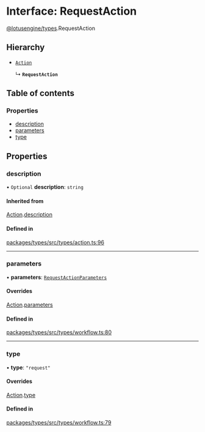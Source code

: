 # Interface: RequestAction

[@lotusengine/types](../wiki/@lotusengine.types).RequestAction

## Hierarchy

- [`Action`](../wiki/@lotusengine.types.Action)

  ↳ **`RequestAction`**

## Table of contents

### Properties

- [description](../wiki/@lotusengine.types.RequestAction#description)
- [parameters](../wiki/@lotusengine.types.RequestAction#parameters)
- [type](../wiki/@lotusengine.types.RequestAction#type)

## Properties

### description

• `Optional` **description**: `string`

#### Inherited from

[Action](../wiki/@lotusengine.types.Action).[description](../wiki/@lotusengine.types.Action#description)

#### Defined in

[packages/types/src/types/action.ts:96](https://github.com/lotusengine/sdk/blob/fdb90a3/packages/types/src/types/action.ts#L96)

___

### parameters

• **parameters**: [`RequestActionParameters`](../wiki/@lotusengine.types.RequestActionParameters)

#### Overrides

[Action](../wiki/@lotusengine.types.Action).[parameters](../wiki/@lotusengine.types.Action#parameters)

#### Defined in

[packages/types/src/types/workflow.ts:80](https://github.com/lotusengine/sdk/blob/fdb90a3/packages/types/src/types/workflow.ts#L80)

___

### type

• **type**: ``"request"``

#### Overrides

[Action](../wiki/@lotusengine.types.Action).[type](../wiki/@lotusengine.types.Action#type)

#### Defined in

[packages/types/src/types/workflow.ts:79](https://github.com/lotusengine/sdk/blob/fdb90a3/packages/types/src/types/workflow.ts#L79)
